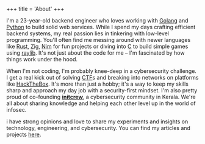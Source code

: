 +++
title = 'About'
+++

I'm a 23-year-old backend engineer who loves working with [Golang](https://go.dev) and [Python](https://www.python.org) to build solid web services. While I spend my days crafting efficient backend systems, my real passion lies in tinkering with low-level programming. You'll often find me messing around with newer languages like [Rust](https://www.rust-lang.org), [Zig](https://ziglang.org), [Nim](https://nim-lang.org) for fun projects or diving into [C](https://www.gnu.org/software/gnu-c-manual/gnu-c-manual.html) to build simple games using [raylib](https://www.raylib.com). It's not just about the code for me – I'm fascinated by how things work under the hood.

When I'm not coding, I'm probably knee-deep in a cybersecurity challenge. I get a real kick out of solving [CTF](<https://en.wikipedia.org/wiki/Capture_the_flag_(cybersecurity)>)s and breaking into networks on platforms like [HackTheBox](https://hackthebox.eu). It's more than just a hobby; it's a way to keep my skills sharp and approach my day job with a security-first mindset. I'm also pretty proud of co-founding **[initcrew](https://initcrew.com)**, a cybersecurity community in Kerala. We're all about sharing knowledge and helping each other level up in the world of infosec.

i have strong opinions and love to share my experiments and insights on technology, engineering, and cybersecurity. You can find my articles and projects [here](/blogs).
